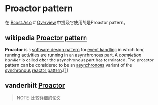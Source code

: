 # Proactor pattern

在 [Boost.Asio](https://www.boost.org/doc/libs/1_69_0/doc/html/boost_asio/overview/core/basics.html) # [Overview](https://www.boost.org/doc/libs/1_69_0/doc/html/boost_asio/overview.html) 中提及它使用的是Proactor pattern。

## wikipedia [Proactor pattern](https://en.wikipedia.org/wiki/Proactor_pattern)

**Proactor** is a [software design pattern](https://en.wikipedia.org/wiki/Design_pattern_(computer_science)) for [event handling](https://en.wikipedia.org/wiki/Event_handling) in which long running activities are running in an asynchronous part. A *completion handler* is called after the asynchronous part has terminated. The proactor pattern can be considered to be an [asynchronous](https://en.wiktionary.org/wiki/asynchronous) variant of the [synchronous](https://en.wikipedia.org/wiki/Synchronization_(computer_science)) [reactor pattern](https://en.wikipedia.org/wiki/Reactor_pattern).[[1\]](https://en.wikipedia.org/wiki/Proactor_pattern#cite_note-1)

## vanderbilt [Proactor](https://www.dre.vanderbilt.edu/~schmidt/PDF/Proactor.pdf)

> NOTE: 比较详细的论文